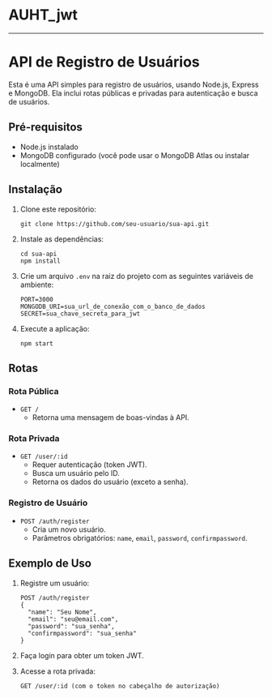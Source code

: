 # AUHT_jwt
---

# API de Registro de Usuários

Esta é uma API simples para registro de usuários, usando Node.js, Express e MongoDB. Ela inclui rotas públicas e privadas para autenticação e busca de usuários.

## Pré-requisitos

- Node.js instalado
- MongoDB configurado (você pode usar o MongoDB Atlas ou instalar localmente)

## Instalação

1. Clone este repositório:
   ```
   git clone https://github.com/seu-usuario/sua-api.git
   ```

2. Instale as dependências:
   ```
   cd sua-api
   npm install
   ```

3. Crie um arquivo `.env` na raiz do projeto com as seguintes variáveis de ambiente:
   ```
   PORT=3000
   MONGODB_URI=sua_url_de_conexão_com_o_banco_de_dados
   SECRET=sua_chave_secreta_para_jwt
   ```

4. Execute a aplicação:
   ```
   npm start
   ```

## Rotas

### Rota Pública

- `GET /`
  - Retorna uma mensagem de boas-vindas à API.

### Rota Privada

- `GET /user/:id`
  - Requer autenticação (token JWT).
  - Busca um usuário pelo ID.
  - Retorna os dados do usuário (exceto a senha).

### Registro de Usuário

- `POST /auth/register`
  - Cria um novo usuário.
  - Parâmetros obrigatórios: `name`, `email`, `password`, `confirmpassword`.

## Exemplo de Uso

1. Registre um usuário:
   ```
   POST /auth/register
   {
     "name": "Seu Nome",
     "email": "seu@email.com",
     "password": "sua_senha",
     "confirmpassword": "sua_senha"
   }
   ```

2. Faça login para obter um token JWT.

3. Acesse a rota privada:
   ```
   GET /user/:id (com o token no cabeçalho de autorização)
   ```
